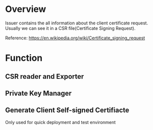 # Overview
Issuer contains the all information about the client certificate request.  Usually we can see it in a CSR file(Certificate Signing Request). 

Reference: https://en.wikipedia.org/wiki/Certificate_signing_request


# Function

## CSR reader and Exporter

## Private Key Manager

## Generate Client Self-signed Certifiacte
Only used for quick deployment and test environment
